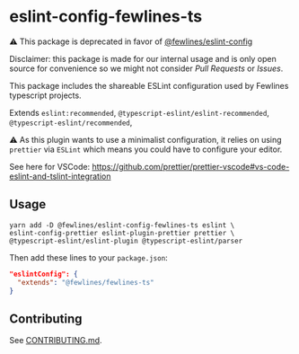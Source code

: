 # eslint-config-fewlines-ts

:warning: This package is deprecated in favor of [@fewlines/eslint-config](https://github.com/fewlinesco/eslint-config)

Disclaimer: this package is made for our internal usage and is only open source for convenience so we might not consider _Pull Requests_ or _Issues_.

This package includes the shareable ESLint configuration used by Fewlines typescript projects.

Extends `eslint:recommended`, `@typescript-eslint/eslint-recommended`, `@typescript-eslint/recommended`,

:warning: As this plugin wants to use a minimalist configuration, it relies on using `prettier` via `ESLint` which means you
could have to configure your editor.

See here for VSCode: https://github.com/prettier/prettier-vscode#vs-code-eslint-and-tslint-integration

## Usage

```shell
yarn add -D @fewlines/eslint-config-fewlines-ts eslint \
eslint-config-prettier eslint-plugin-prettier prettier \
@typescript-eslint/eslint-plugin @typescript-eslint/parser
```

Then add these lines to your `package.json`:

```json
"eslintConfig": {
  "extends": "@fewlines/fewlines-ts"
}
```

## Contributing

See [CONTRIBUTING.md](CONTRIBUTING.md).
